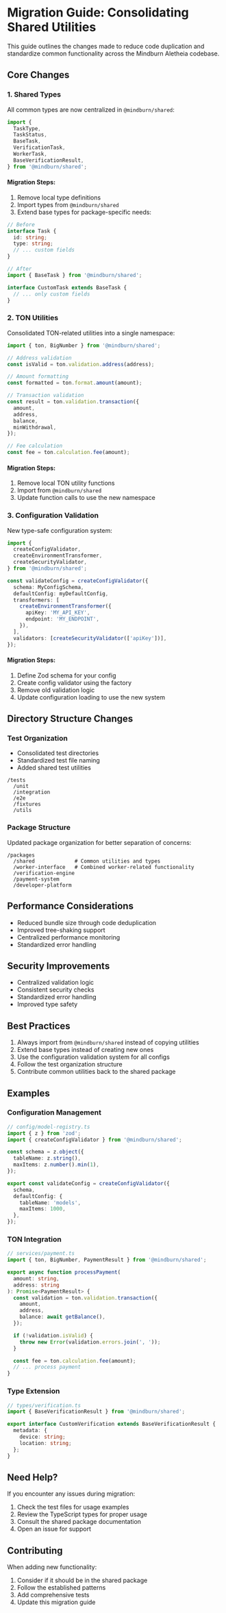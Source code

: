 # Migration Guide: Consolidating Shared Utilities

This guide outlines the changes made to reduce code duplication and standardize common functionality across the Mindburn Aletheia codebase.

## Core Changes

### 1. Shared Types

All common types are now centralized in `@mindburn/shared`:

```typescript
import {
  TaskType,
  TaskStatus,
  BaseTask,
  VerificationTask,
  WorkerTask,
  BaseVerificationResult,
} from '@mindburn/shared';
```

#### Migration Steps:

1. Remove local type definitions
2. Import types from `@mindburn/shared`
3. Extend base types for package-specific needs:

```typescript
// Before
interface Task {
  id: string;
  type: string;
  // ... custom fields
}

// After
import { BaseTask } from '@mindburn/shared';

interface CustomTask extends BaseTask {
  // ... only custom fields
}
```

### 2. TON Utilities

Consolidated TON-related utilities into a single namespace:

```typescript
import { ton, BigNumber } from '@mindburn/shared';

// Address validation
const isValid = ton.validation.address(address);

// Amount formatting
const formatted = ton.format.amount(amount);

// Transaction validation
const result = ton.validation.transaction({
  amount,
  address,
  balance,
  minWithdrawal,
});

// Fee calculation
const fee = ton.calculation.fee(amount);
```

#### Migration Steps:

1. Remove local TON utility functions
2. Import from `@mindburn/shared`
3. Update function calls to use the new namespace

### 3. Configuration Validation

New type-safe configuration system:

```typescript
import {
  createConfigValidator,
  createEnvironmentTransformer,
  createSecurityValidator,
} from '@mindburn/shared';

const validateConfig = createConfigValidator({
  schema: MyConfigSchema,
  defaultConfig: myDefaultConfig,
  transformers: [
    createEnvironmentTransformer({
      apiKey: 'MY_API_KEY',
      endpoint: 'MY_ENDPOINT',
    }),
  ],
  validators: [createSecurityValidator(['apiKey'])],
});
```

#### Migration Steps:

1. Define Zod schema for your config
2. Create config validator using the factory
3. Remove old validation logic
4. Update configuration loading to use the new system

## Directory Structure Changes

### Test Organization

- Consolidated test directories
- Standardized test file naming
- Added shared test utilities

```
/tests
  /unit
  /integration
  /e2e
  /fixtures
  /utils
```

### Package Structure

Updated package organization for better separation of concerns:

```
/packages
  /shared             # Common utilities and types
  /worker-interface   # Combined worker-related functionality
  /verification-engine
  /payment-system
  /developer-platform
```

## Performance Considerations

- Reduced bundle size through code deduplication
- Improved tree-shaking support
- Centralized performance monitoring
- Standardized error handling

## Security Improvements

- Centralized validation logic
- Consistent security checks
- Standardized error handling
- Improved type safety

## Best Practices

1. Always import from `@mindburn/shared` instead of copying utilities
2. Extend base types instead of creating new ones
3. Use the configuration validation system for all configs
4. Follow the test organization structure
5. Contribute common utilities back to the shared package

## Examples

### Configuration Management

```typescript
// config/model-registry.ts
import { z } from 'zod';
import { createConfigValidator } from '@mindburn/shared';

const schema = z.object({
  tableName: z.string(),
  maxItems: z.number().min(1),
});

export const validateConfig = createConfigValidator({
  schema,
  defaultConfig: {
    tableName: 'models',
    maxItems: 1000,
  },
});
```

### TON Integration

```typescript
// services/payment.ts
import { ton, BigNumber, PaymentResult } from '@mindburn/shared';

export async function processPayment(
  amount: string,
  address: string
): Promise<PaymentResult> {
  const validation = ton.validation.transaction({
    amount,
    address,
    balance: await getBalance(),
  });

  if (!validation.isValid) {
    throw new Error(validation.errors.join(', '));
  }

  const fee = ton.calculation.fee(amount);
  // ... process payment
}
```

### Type Extension

```typescript
// types/verification.ts
import { BaseVerificationResult } from '@mindburn/shared';

export interface CustomVerification extends BaseVerificationResult {
  metadata: {
    device: string;
    location: string;
  };
}
```

## Need Help?

If you encounter any issues during migration:

1. Check the test files for usage examples
2. Review the TypeScript types for proper usage
3. Consult the shared package documentation
4. Open an issue for support

## Contributing

When adding new functionality:

1. Consider if it should be in the shared package
2. Follow the established patterns
3. Add comprehensive tests
4. Update this migration guide
